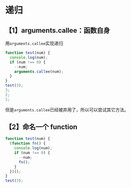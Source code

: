 # 递归

## 【1】arguments.callee：函数自身

用`arguments.callee`实现递归

```js
function test(num) {
  console.log(num);
  if (num !== 0) {
    --num;
    arguments.callee(num);
  }
}
test(3);
3;
2;
1;
```

但是`arguments.callee`已经被弃用了，所以可以尝试其它方法。

## 【2】命名一个 function

```js
function test(num) {
  (function fn() {
    console.log(num);
    if (num !== 0) {
      --num;
      fn();
    }
  })();
}
test(3);
```
